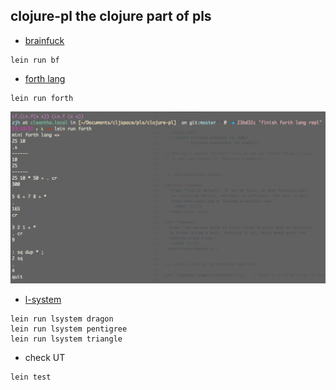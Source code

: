 ## clojure-pl the clojure part of pls

* [brainfuck](https://en.wikipedia.org/wiki/Brainfuck)

```
lein run bf
```

* [forth lang](https://en.wikipedia.org/wiki/Forth_(programming_language))

```
lein run forth
```

![cleantha](./snapshots/forth-lang.png)

* [l-system](https://en.wikipedia.org/wiki/L-system)

```
lein run lsystem dragon
lein run lsystem pentigree
lein run lsystem triangle
```

* check UT

```
lein test
```
